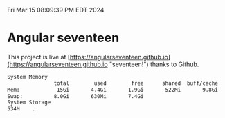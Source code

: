Fri Mar 15 08:09:39 PM EDT 2024

# Angular seventeen


This project is live at [https://angularseventeen.github.io](https://angularseventeen.github.io "seventeen!") thanks to Github.

```bash
System Memory
               total        used        free      shared  buff/cache   available
Mem:            15Gi       4.4Gi       1.9Gi       522Mi       9.8Gi        10Gi
Swap:          8.0Gi       630Mi       7.4Gi
System Storage
534M	.
```
```bash

